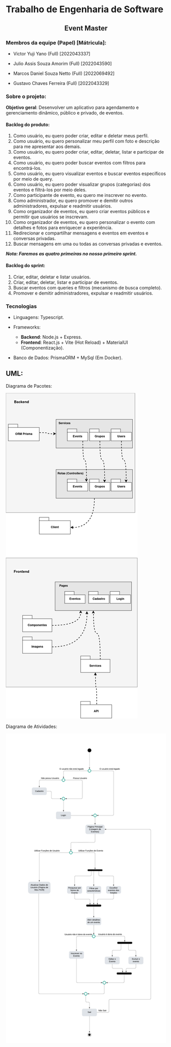 # Trabalho de Engenharia de Software

<h2 align='center'> Event Master </h2>

### Membros da equipe (Papel) [Mátricula]:

- Victor Yuji Yano (Full) [2022043337]

- Julio Assis Souza Amorim (Full) [2022043590]

- Marcos Daniel Souza Netto (Full) [2022069492]

- Gustavo Chaves Ferreira (Full) [2022043329]

### Sobre o projeto: 

<b>Objetivo geral</b>: Desenvolver um aplicativo para agendamento e gerenciamento dinâmico, público e privado, de eventos.

#### Backlog do produto:
1. Como usuário, eu quero poder criar, editar e deletar meus perfil.
2. Como usuário, eu quero personalizar meu perfil com foto e descrição para me apresentar aos demais.
3. Como usuário, eu quero poder criar, editar, deletar, listar e participar de eventos.
4. Como usuário, eu quero poder buscar eventos com filtros para encontrá-los.
5. Como usuário, eu quero visualizar eventos e buscar eventos específicos por meio de query.
6. Como usuário, eu quero poder visualizar grupos (categorias) dos eventos e filtrá-los por meio deles.
7. Como participante de evento, eu quero me inscrever no evento.
8. Como administrador, eu quero promover e demitir outros administradores, expulsar e readmitir usuários.
9. Como organizador de eventos, eu quero criar eventos públicos e permitir que usuários se inscrevam.
10. Como organizador de eventos, eu quero personalizar o evento com detalhes e fotos para enriquecer a experiência.
11. Redirecionar e compartilhar mensagens e eventos em eventos e conversas privadas.
12. Buscar mensagens em uma ou todas as conversas privadas e eventos.

<b>_Nota: Faremos as quatro primeiras no nosso primeiro sprint._</b>

#### Backlog do sprint:
1. Criar, editar, deletar e listar usuários.
2. Criar, editar, deletar, listar e participar de eventos.
3. Buscar eventos com queries e filtros (mecanismo de busca completo).
4. Promover e demitir administradores, expulsar e readmitir usuários.

### Tecnologias

- Linguagens: Typescript.

- Frameworks: 
    - <b>Backend</b>: Node.js + Express.
    - <b>Frontend</b>: React.js + Vite (Hot Reload) + MaterialUI (Componentização).

- Banco de Dados: PrismaORM + MySql (Em Docker).


## UML:

Diagrama de Pacotes:

![Diagrama de Pacotes](./UMLPackage.png)

Diagrama de Atividades:

![Diagrama de Atividades](./UMLAtividades.png)